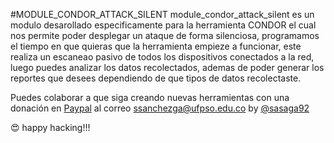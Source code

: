 #MODULE_CONDOR_ATTACK_SILENT
module_condor_attack_silent es un modulo desarollado especificamente para la herramienta CONDOR el cual nos permite poder desplegar un ataque de forma silenciosa, programamos el tiempo en que quieras que la herramienta empieze a funcionar, este realiza un escaneao pasivo de todos los dispositivos conectados a la red,  luego puedes analizar los datos recolectados, ademas de poder generar los reportes que desees dependiendo de que tipos de datos recolectaste.


Puedes colaborar a que siga creando nuevas herramientas con una donación en [Paypal](https://www.paypal.com) al correo ssanchezga@ufpso.edu.co
by [@sasaga92](https://twitter.com/sasaga92)




:heart_eyes: happy hacking!!!

